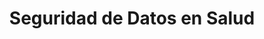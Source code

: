 ---
title: "Seguridad de Datos en Salud"
description: "Conoce las mejores prácticas y normativas para garantizar la protección de la información médica sensible en tu sistema."
image: "/course4.png"
slug: "seguridad-datos-salud" # Opcional, se puede generar automáticamente.
---